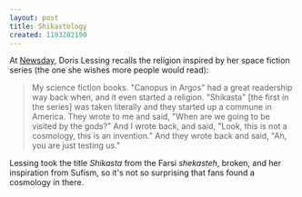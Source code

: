 ```yaml
---
layout: post
title: Shikastology
created: 1193282190
---
```

At [Newsday](http://www.newsday.com/features/booksmags/ny-etdorislessing1011,0,1956124.story), Doris Lessing recalls the religion inspired by her space fiction series (the one she wishes more people would read):

> My science fiction books. "Canopus in Argos" had a great readership way back when, and it even started a religion. "Shikasta" [the first in the series] was taken literally and they started up a commune in America.<!--break--> They wrote to me and said, "When are we going to be visited by the gods?" And I wrote back, and said, "Look, this is not a cosmology, this is an invention." And they wrote back and said, "Ah, you are just testing us."

Lessing took the title _Shikasta_ from the Farsi _shekasteh_, broken, and her inspiration from Sufism, so it's not so surprising that fans found a cosmology in there.
